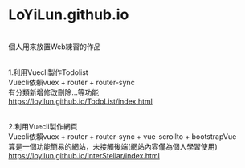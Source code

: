 # LoYiLun.github.io
<br>個人用來放置Web練習的作品

<br>1.利用Vuecli製作Todolist
<br>Vuecli依賴vuex + router + router-sync
<br>有分類新增修改刪除...等功能
<br>https://loyilun.github.io/TodoList/index.html

<br>2.利用Vuecli製作網頁
<br>Vuecli依賴vuex + router + router-sync + vue-scrollto + bootstrapVue
<br>算是一個功能簡易的網站，未接觸後端(網站內容僅為個人學習使用)
<br>https://loyilun.github.io/InterStellar/index.html
